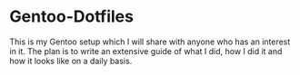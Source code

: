 # Gentoo-Dotfiles
This is my Gentoo setup which I will share with anyone who has an interest in it. The plan is to write an extensive guide of what I did, how I did it and how it looks like on a daily basis.
